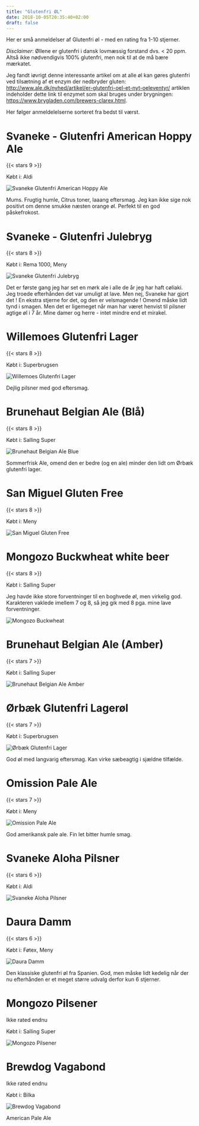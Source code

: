 ```yaml
---
title: "Glutenfri ØL"
date: 2018-10-05T20:35:40+02:00
draft: false
---
```

Her er små anmeldelser af Glutenfri øl - med en rating fra 1-10 stjerner.

*Disclaimer*: Øllene er glutenfri i dansk lovmæssig forstand dvs. < 20 ppm.
Altså ikke nødvendigvis 100% glutenfri, men nok til at de må bære mærkatet.

Jeg fandt iøvrigt denne interessante artikel om at alle øl kan gøres glutenfri ved tilsætning af et enzym der nedbryder gluten:
<http://www.ale.dk/nyhed/artikel/er-glutenfri-oel-et-nyt-oeleventyr/> artiklen indeholder dette link til enzymet som skal bruges under 
brygningen: <https://www.brygladen.com/brewers-clarex.html>.

Her følger anmeldelelserne sorteret fra bedst til værst.


# Svaneke - Glutenfri American Hoppy Ale
{{< stars 9 >}}

Købt i: Aldi

![Svaneke Glutenfri American Hoppy Ale](images/beer/SvanekeHoppyAle.jpg)

Mums. Frugtig humle, Citrus toner, laaang eftersmag. Jeg kan ikke sige nok positivt om denne smukke næsten orange øl.
Perfekt til en god påskefrokost.

# Svaneke - Glutenfri Julebryg
{{< stars 8 >}}

Købt i: Rema 1000, Meny

![Svaneke Glutenfri Julebryg](images/beer/SvanekeGlutenfriJulebryg.jpg)

Det er første gang jeg har set en mørk ale i alle de år jeg har haft cøliaki. Jeg troede efterhånden det
var umuligt at lave. Men nej, Svaneke har gjort det ! En ekstra stjerne for det, og den er velsmagende ! Omend måske lidt tynd i smagen. Men det er ligemeget når man har været henvist til pilsner agtige øl i 7 år.
Mine damer og herre - intet mindre end et mirakel.

# Willemoes Glutenfri Lager
{{< stars 8 >}}

Købt i: Superbrugsen

![Willemoes Glutenfri Lager](images/beer/WillemoesLager.jpg)

Dejlig pilsner med god eftersmag. 

# Brunehaut Belgian Ale (Blå)
{{< stars 8 >}}

Købt i: Salling Super

![Brunehaut Belgian Ale Blue](images/beer/BrunehautBlue.jpg)

Sommerfrisk Ale, omend den er bedre (og en ale) minder den lidt om Ørbæk glutenfri lager.

# San Miguel Gluten Free
{{< stars 8 >}}

Købt i: Meny

![San Miguel Gluten Free](images/beer/SanMiguel.jpg)

# Mongozo Buckwheat white beer
{{< stars 8 >}}

Købt i: Salling Super

Jeg havde ikke store forventninger til en boghvede øl, men virkelig god. Karakteren vaklede imellem 7 og 8, så jeg gik med 8 pga. mine lave forventninger.

![Mongozo Buckwheat](images/beer/MongozoBuckwheat.jpg)

# Brunehaut Belgian Ale (Amber)
{{< stars 7 >}}

Købt i: Salling Super

![Brunehaut Belgian Ale Amber](images/beer/Brunehaut.jpg)

# Ørbæk Glutenfri Lagerøl
{{< stars 7 >}}

Købt i: Superbrugsen

![Ørbæk Glutenfri Lager](images/beer/OerbaekLager.jpg)

God øl med langvarig eftersmag. Kan virke sæbeagtig i sjældne tilfælde.

# Omission Pale Ale
{{< stars 7 >}}

Købt i: Meny

![Omission Pale Ale](images/beer/OmissionPaleAle.jpg)

God amerikansk pale ale. Fin let bitter humle smag.

# Svaneke Aloha Pilsner
{{< stars 6 >}}

Købt i: Aldi

![Svaneke Aloha Pilsner](images/beer/SvanekeAlohaPilsner.jpg)

# Daura Damm
{{< stars 6 >}}

Købt i: Føtex, Meny

![Daura Damm](images/beer/DauraDamm.jpg)

Den klassiske glutenfri øl fra Spanien. God, men måske lidt kedelig når der nu efterhånden er et meget større udvalg derfor kun 6 stjerner.

# Mongozo Pilsener
Ikke rated endnu

Købt i: Salling Super

![Mongozo Pilsener](images/beer/MongozoPilsener.jpg)

# Brewdog Vagabond
Ikke rated endnu

Købt i: Bilka

![Brewdog Vagabond](images/beer/BrewDogVagabond.jpg)

American Pale Ale
